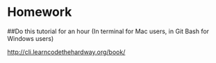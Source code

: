 Homework
========

##Do this tutorial for an hour
(In terminal for Mac users, in Git Bash for Windows users)

http://cli.learncodethehardway.org/book/
